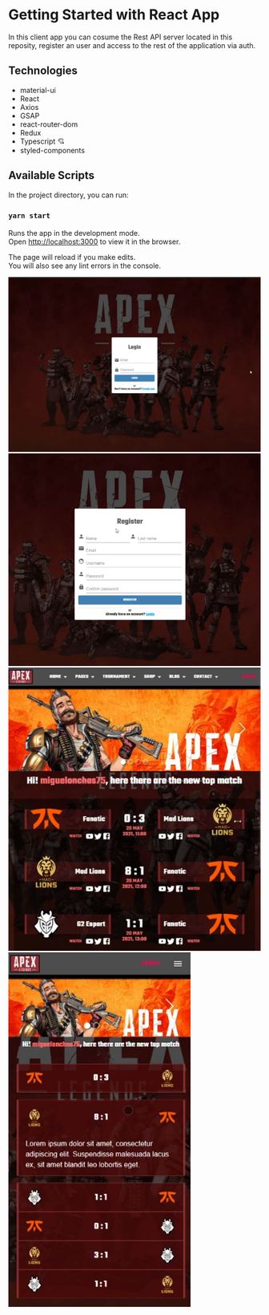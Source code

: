 # Getting Started with React App
In this client app you can cosume the Rest API server located in this reposity, register an user and access to the rest of the application via auth.

## Technologies
- material-ui
- React
- Axios
- GSAP
- react-router-dom
- Redux
- Typescript 💘
- styled-components

## Available Scripts

In the project directory, you can run:

### `yarn start`

Runs the app in the development mode.\
Open [http://localhost:3000](http://localhost:3000) to view it in the browser.

The page will reload if you make edits.\
You will also see any lint errors in the console.

![preview](./repository/preview-1.png)
![preview](./repository/preview-2.png)
![preview](./repository/preview-3.png)
![preview](./repository/preview-4.png)